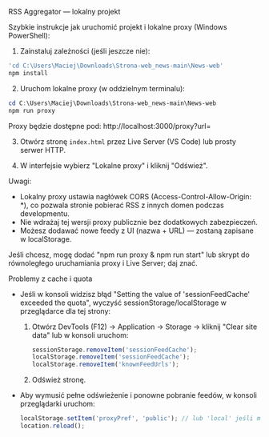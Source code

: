 RSS Aggregator — lokalny projekt

Szybkie instrukcje jak uruchomić projekt i lokalne proxy (Windows PowerShell):

1. Zainstaluj zależności (jeśli jeszcze nie):

```powershell
'cd C:\Users\Maciej\Downloads\Strona-web_news-main\News-web'
npm install
```

2. Uruchom lokalne proxy (w oddzielnym terminalu):

```powershell
cd C:\Users\Maciej\Downloads\Strona-web_news-main\News-web
npm run proxy
```

Proxy będzie dostępne pod: http://localhost:3000/proxy?url=

3. Otwórz stronę `index.html` przez Live Server (VS Code) lub prosty serwer HTTP.

4. W interfejsie wybierz "Lokalne proxy" i kliknij "Odśwież".

Uwagi:
- Lokalny proxy ustawia nagłówek CORS (Access-Control-Allow-Origin: *), co pozwala stronie pobierać RSS z innych domen podczas developmentu.
- Nie wdrażaj tej wersji proxy publicznie bez dodatkowych zabezpieczeń.
- Możesz dodawać nowe feedy z UI (nazwa + URL) — zostaną zapisane w localStorage.

Jeśli chcesz, mogę dodać "npm run proxy & npm run start" lub skrypt do równoległego uruchamiania proxy i Live Server; daj znać.

Problemy z cache i quota
- Jeśli w konsoli widzisz błąd "Setting the value of 'sessionFeedCache' exceeded the quota", wyczyść sessionStorage/localStorage w przeglądarce dla tej strony:

	1. Otwórz DevTools (F12) → Application → Storage → kliknij "Clear site data" lub w konsoli uruchom:
		 ```javascript
		 sessionStorage.removeItem('sessionFeedCache');
		 localStorage.removeItem('sessionFeedCache');
		 localStorage.removeItem('knownFeedUrls');
		 ```
	2. Odśwież stronę.

- Aby wymusić pełne odświeżenie i ponowne pobranie feedów, w konsoli przeglądarki uruchom:
	```javascript
	localStorage.setItem('proxyPref', 'public'); // lub 'local' jeśli masz własny proxy
	location.reload();
	```
